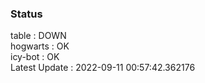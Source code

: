 ### Status


table : DOWN  
hogwarts : OK  
icy-bot : OK  
Latest Update : 2022-09-11 00:57:42.362176
